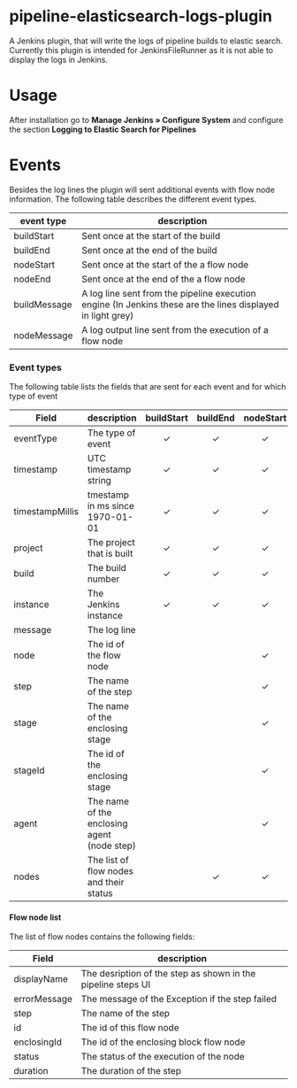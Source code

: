 # pipeline-elasticsearch-logs-plugin
A Jenkins plugin, that will write the logs of pipeline builds to elastic search.
Currently this plugin is intended for JenkinsFileRunner as it is not able to display the logs in Jenkins.

# Usage

After installation go to **Manage Jenkins » Configure System** and configure the section **Logging to Elastic Search for Pipelines**

# Events
Besides the log lines the plugin will sent additional events with flow node information.
The following table describes the different event types.

| event type | description |
| ----- | ----- |
| buildStart | Sent once at the start of the build |
| buildEnd | Sent once at the end of the build |
| nodeStart | Sent once at the start of the a flow node |
| nodeEnd | Sent once at the end of the a flow node |
| buildMessage | A log line sent from the pipeline execution engine (In Jenkins these are the lines displayed in light grey) |
| nodeMessage | A log output line sent from the execution of a flow node |

### Event types
The following table lists the fields that are sent for each event and for which type of event

| Field | description | buildStart | buildEnd | nodeStart | nodeEnd | buildMessage | nodeMessage | 
|-------|-------------|:----------:|:--------:|:----------:|:-------:| :----------: | :---------: |
| eventType | The type of event  | ✓ | ✓ | ✓ | ✓ | ✓ | ✓ |
| timestamp | UTC timestamp string | ✓ | ✓ | ✓ | ✓ | ✓ | ✓ |
| timestampMillis | tmestamp in ms since 1970-01-01 | ✓ | ✓ | ✓ | ✓ | ✓ | ✓ |
| project | The project that is built | ✓ | ✓ | ✓ | ✓ | ✓ | ✓ |
| build | The build number  | ✓ | ✓ | ✓ | ✓ | ✓ | ✓ |
| instance | The Jenkins instance  | ✓ | ✓ | ✓ | ✓ | ✓ | ✓ |
| message | The log line  | | | | | ✓ | ✓ |
| node | The id of the flow node | |  |  ✓ | ✓ |  | ✓ |
| step | The name of the step | |  |  ✓ | ✓ |  | ✓ |
| stage | The name of the enclosing stage | |  |  ✓ | ✓ |  | ✓ |
| stageId | The id of the enclosing stage | |  |  ✓ | ✓ | | ✓ |
| agent | The name of the enclosing agent (node step) | |  |  ✓ | ✓ |  | ✓ |
| nodes | The list of flow nodes and their status |  | ✓ |  ✓ | ✓ |  | |

#### Flow node list
The list of flow nodes contains the following fields:

| Field | description |
| ----- | -----|
| displayName | The desription of the step as shown in the pipeline steps UI | 
| errorMessage | The message of the Exception if the step failed | 
| step | The name of the step | 
| id | The id of this flow node |
| enclosingId | The id of the enclosing block flow node | 
| status | The status of the execution of the node |
| duration | The duration of the step | 
